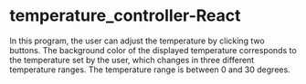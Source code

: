 # temperature_controller-React
In this program, the user can adjust the temperature by clicking two buttons. The background color of the displayed temperature corresponds to the temperature set by the user, which changes in three different temperature ranges. The temperature range is between 0 and 30 degrees.
